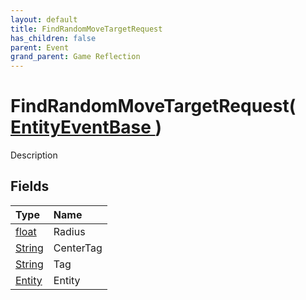 ```yaml
---
layout: default
title: FindRandomMoveTargetRequest
has_children: false
parent: Event
grand_parent: Game Reflection
---
```

# FindRandomMoveTargetRequest( [ EntityEventBase ](/riftbreaker-wiki/docs/game-reflection/events/entity_event_base/) )
Description 

## Fields

| Type | Name |
|:----------|:--------------|
| [float](/riftbreaker-wiki/docs/game-reflection/components/float/) | Radius |
| [String](/riftbreaker-wiki/docs/game-reflection/components/string/) | CenterTag |
| [String](/riftbreaker-wiki/docs/game-reflection/components/string/) | Tag |
| [Entity](/riftbreaker-wiki/docs/game-reflection/classes/entity/) | Entity |

